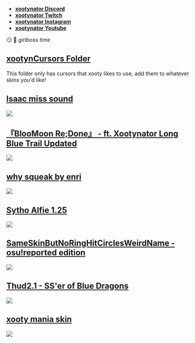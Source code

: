 * [**xootynator Discord**](https://discord.gg/CardboardBox)
* [**xootynator Twitch**](https://www.twitch.tv/xootynator)
* [**xootynator Instagram**](https://www.instagram.com/xootynator/?hl=en)
* [**xootynator Youtube**](https://www.youtube.com/@xootynator)

:smirk: :nail_care: *girlboss time*
## [ xootynCursors Folder](https://www.dropbox.com/scl/fi/p7wo8m0bre4nt9gm4suz8/Cursors.7z?rlkey=a47gueummx4eislc6g971rukq&st=ktk14y0p&dl=0)
This folder only has cursors that xooty likes to use, add them to whatever skins you'd like!

## [Isaac miss sound](https://www.dropbox.com/scl/fi/anj3opkbnaslm0yz082rm/combobreak.wav?rlkey=nf1sfi5gjtiu1d7h8kz7uetgm&st=7vnsf717&dl=0)
![](https://cdn.7tv.app/emote/01FDDY9ZDR000DW9BNHQ9MA6K3/4x.avif)

## [『BlooMoon Re;Done』 - ft. Xootynator Long Blue Trail Updated ](https://www.dropbox.com/scl/fi/ecj286bpa7gwhgd2k8tyw/XooMoon-1.osk?rlkey=oo33s6prupe3cqgev2zblc3yy&st=qmw02ebm&dl=0)
![](https://i.imgur.com/oamiz1s.jpg)

## [ why squeak by enri ](https://www.dropbox.com/scl/fi/m6bw3z2xdgbt77a95aaks/why-squeak-v3.osk?rlkey=5l7o5xcec40jfp0y72owxbsyu&st=atrxjlye&dl=0)
![](https://cdn.discordapp.com/attachments/1074492433766826004/1385776029217591447/screenshot424.jpg?ex=68574bff&is=6855fa7f&hm=62a11f34f2ea36abba4603dbff01793abde14d3d86a3c6982740bff4b9b25ab9&) 

## [Sytho Alfie 1.25](https://drive.google.com/drive/folders/1TD8NRKw795CHtYt74w26uu37-53rv7YZ)
![](https://i.imgur.com/Zxs1aPM.png)

## [SameSkinButNoRingHitCirclesWeirdName - osu!reported edition](https://drive.google.com/file/d/1ukkyvufm0jZ2btDXA_6xqNxnSav_grbP/view?usp=sharing)
![](https://i.imgur.com/FfCU44B.jpg)

## [Thud2.1 - SS'er of Blue Dragons](https://drive.google.com/file/d/19oyDex0XSOfvBk7_tX7HdEXjtE4ZWlam/view?usp=sharing)
![](https://i.imgur.com/Olk0VBd.jpg)
 
## [xooty mania skin](https://mega.nz/file/dOZxlQgA#9hU7wLeu_UMKgQXUF9wMXXTaJmznYPk25lGta-7061U)
![](https://i.imgur.com/02Kkbzg.png)


